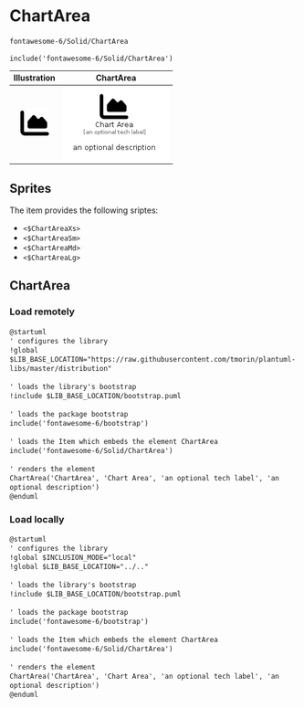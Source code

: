 # ChartArea


```text
fontawesome-6/Solid/ChartArea
```

```text
include('fontawesome-6/Solid/ChartArea')
```



| Illustration | ChartArea |
| :---: | :---: |
| ![illustration for Illustration](../../fontawesome-6/Solid/ChartArea.png) | ![illustration for ChartArea](../../fontawesome-6/Solid/ChartArea.Local.png) |



## Sprites
The item provides the following sriptes:

- `<$ChartAreaXs>`
- `<$ChartAreaSm>`
- `<$ChartAreaMd>`
- `<$ChartAreaLg>`





## ChartArea

### Load remotely
```plantuml
@startuml
' configures the library
!global $LIB_BASE_LOCATION="https://raw.githubusercontent.com/tmorin/plantuml-libs/master/distribution"

' loads the library's bootstrap
!include $LIB_BASE_LOCATION/bootstrap.puml

' loads the package bootstrap
include('fontawesome-6/bootstrap')

' loads the Item which embeds the element ChartArea
include('fontawesome-6/Solid/ChartArea')

' renders the element
ChartArea('ChartArea', 'Chart Area', 'an optional tech label', 'an optional description')
@enduml
```

### Load locally
```plantuml
@startuml
' configures the library
!global $INCLUSION_MODE="local"
!global $LIB_BASE_LOCATION="../.."

' loads the library's bootstrap
!include $LIB_BASE_LOCATION/bootstrap.puml

' loads the package bootstrap
include('fontawesome-6/bootstrap')

' loads the Item which embeds the element ChartArea
include('fontawesome-6/Solid/ChartArea')

' renders the element
ChartArea('ChartArea', 'Chart Area', 'an optional tech label', 'an optional description')
@enduml
```

